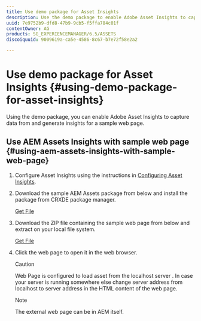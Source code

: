 ```yaml
---
title: Use demo package for Asset Insights
description: Use the demo package to enable Adobe Asset Insights to capture data from and generate insights for a web page.
uuid: 7e9752b9-dfd8-47b9-9cb5-f5ffa784c01f
contentOwner: AG
products: SG_EXPERIENCEMANAGER/6.5/ASSETS
discoiquuid: 9009619a-ca5e-4586-8c67-b7e72f58e2a2

---
```


# Use demo package for Asset Insights {#using-demo-package-for-asset-insights}

Using the demo package, you can enable Adobe Asset Insights to capture data from and generate insights for a sample web page.

## Use AEM Assets Insights with sample web page  {#using-aem-assets-insights-with-sample-web-page}

1. Configure Asset Insights using the instructions in [Configuring Asset Insights](touch-ui-configuring-asset-insights.md).
1. Download the sample AEM Assets package from below and install the package from CRXDE package manager.

   [Get File](assets/insightsdemo.zip)

1. Download the ZIP file containing the sample web page from below and extract on your local file system.

   [Get File](assets/demosite.zip)

1. Click the web page to open it in the web browser.

   >[!CAUTION]
   >
   >Web Page is configured to load asset from the localhost server . In case your server is running somewhere else change server address from localhost to server address in the HTML content of the web page.

   >[!NOTE]
   >
   >The external web page can be in AEM itself.

